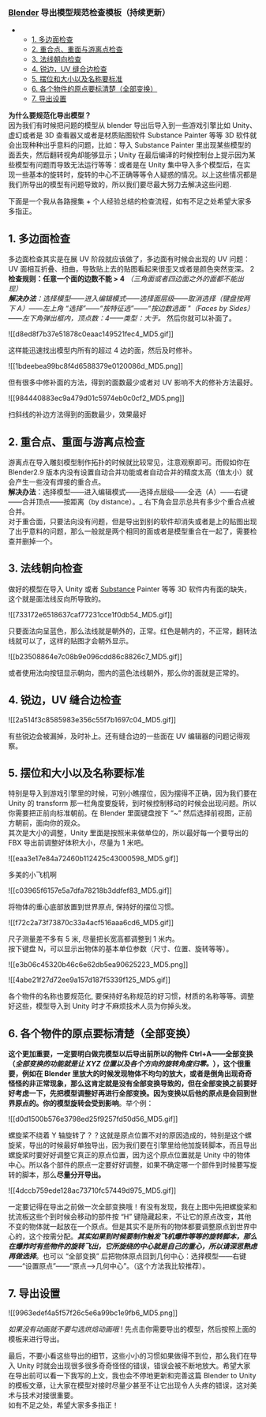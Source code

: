 ### [Blender](https://so.csdn.net/so/search?q=Blender&spm=1001.2101.3001.7020) 导出模型规范检查模板（持续更新）

*   *   [1. 多边面检查](#1_6)
    *   [2. 重合点、重面与游离点检查](#2_18)
    *   [3. 法线朝向检查](#3_23)
    *   [4. 锐边，UV 缝合边检查](#4UV_27)
    *   [5. 摆位和大小以及名称要标准](#5_30)
    *   [6. 各个物件的原点要标清楚（全部变换）](#6_42)
    *   [7. 导出设置](#7_48)

**为什么要规范化导出模型？**  
因为我们有时候把问题的模型从 blender 导出后导入到一些游戏引擎比如 Unity、虚幻或者是 3D 查看器又或者是材质贴图软件 Substance Painter 等等 3D 软件就会出现种种出乎意料的问题，比如：导入 Substance Painter 里出现某些模型的面丢失，然后翻转视角却能够显示；Unity 在最后编译的时候控制台上提示因为某些模型有问题而导致无法运行等等：或者是在 Unity 集中导入多个模型后，在实现一些基本的旋转时，旋转的中心不正确等等令人疑惑的情况。以上这些情况都是我们所导出的模型有问题导致的，所以我们要尽最大努力去解决这些问题.

下面是一个我从各路搜集 + 个人经验总结的检查流程，如有不足之处希望大家多多指正。

## 1. 多边面检查

多边面检查其实是在展 UV 阶段就应该做了，多边面有时候会出现的 UV 问题：UV 面相互折叠、扭曲，导致贴上去的贴图看起来很歪又或者是颜色突然变深。  2
**检查规则：任意一个面的边数不能 > 4** _（三角面或者四边面之外的面都不能出现）_  
_**解决办法**：选择模型——进入编辑模式——选择面层级——取消选择（键盘按两下 A）——左上角 “选择”——“按特征选”——“按边数选面 "（Faces by Sides）——左下角弹出框内，顶点数：4——类型：大于。_ 然后你就可以补面了。

![[d8ed8f7b37e51878c0eaac149521fec4_MD5.gif]]

这样能迅速找出模型内所有的超过 4 边的面，然后及时修补。  

![[1bdeebea99bc8f4d6588379e0120086d_MD5.png]]

  
但有很多中修补面的方法，得到的面数最少或者对 UV 影响不大的修补方法最好。  

![[984440883ec9a479d01c5974eb0c0cf2_MD5.png]]

扫斜线的补边方法得到的面数最少，效果最好

## 2. 重合点、重面与游离点检查

游离点在导入雕刻模型制作拓扑的时候就比较常见，注意观察即可。而假如你在 Blender2.9 版本内没有设置自动合并功能或者自动合并的精度太高（值太小）就会产生一些没有焊接的重合点。  
**解决办法**：选择模型——进入编辑模式——选择点层级——全选（A）——右键——合并顶点——按距离（by distance）。_ 右下角会显示总共有多少个重合点被合并。  
对于重合面，只要法向没有问题，但是导出到别的软件却消失或者是上的贴图出现了出乎意料的问题，那么一般就是两个相同的面或者是模型重合在一起了，需要检查并删掉一个。

## 3. 法线朝向检查

做好的模型在导入 Unity 或者 [Substance](https://so.csdn.net/so/search?q=Substance&spm=1001.2101.3001.7020) Painter 等等 3D 软件内有面的缺失，这个就是面法线反向所导致的。  

![[733172e6518637caf77231cce1f0db54_MD5.gif]]

只要面法向呈蓝色，那么法线就是朝外的，正常。红色是朝内的，不正常，翻转法线就可以了，这样的贴图才会朝外显示。  

![[b23508864e7c08b9e096cdd86c8826c7_MD5.gif]]

或者使用法向按钮显示朝向，图内的蓝色法线朝外，那么你的面就是正常的。

## 4. 锐边，UV 缝合边检查

![[2a514f3c8585983e356c55f7b1697c04_MD5.gif]]

有些锐边会被漏掉，及时补上。还有缝合边的一些面在 UV 编辑器的问题记得观察。

## 5. 摆位和大小以及名称要标准

特别是导入到游戏引擎里的时候，可别小瞧摆位，因为摆得不正确，因为我们要在 Unity 的 transform 那一栏角度要旋转，到时候控制移动的时候会出现问题。所以你需要把正前向标准朝前。在 Blender 里面键盘按下 “~” 然后选择前视图，正前方朝前，面向你的观众。  
其次是大小的调整，Unity 里面是按照米来做单位的，所以最好每一个要导出的 FBX 导出前调整好体积大小，尽量为 1 米吧。  

![[eaa3e17e84a72460b112425c43000598_MD5.gif]]

多美的小飞机啊  

![[c03965f6157e5a7dfa78218b3ddfef83_MD5.gif]]

将物体的重心底部放置到世界原点, 保持好的摆位习惯。  

![[f72c2a73f73870c33a4acf516aaa6cd6_MD5.gif]]

尺子测量差不多有 5 米, 尽量把长宽高都调整到 1 米内。  
按下键盘 N，可以显示出物体的基本单位参数（尺寸、位置、旋转等等）。

![[e3b06c45320b46c6e62db5ea90625223_MD5.png]]

![[4abe21f27d72ee9a157d187f5339f125_MD5.gif]]

各个物件的名称也要规范化, 要保持好名称规范的好习惯，材质的名称等等。调整好这些，模型导入到 Unity 时才不麻烦技术人员为你掉头发。

## 6. 各个物件的原点要标清楚（全部变换）

**这个更加重要，一定要明白做完模型以后导出前所以的物件 Ctrl+A——全部变换（_全部变换的功能就是让 XYZ 位置以及各个方向的旋转角度归零。_），这个很重要，例如在 Blender 里放大的时候发现物体不均匀的放大，或者是倒角出现奇奇怪怪的非正常现象，那么这肯定就是没有全部变换导致的，但在全部变换之前要好好考虑一下，先把模型调整好再进行全部变换。因为变换以后他的原点是会回到世界原点的。你的模型旋转会受到影响**。举个例：  

![[d0d1500b576e3798ed25f9257fd50d56_MD5.gif]]

螺旋桨不绕着 Y 轴旋转了？？这就是原点位置不对的原因造成的，特别是这个螺旋桨，导出的时候最好单独导出，因为我们要在引擎里给他加旋转脚本，而且导出螺旋桨时要好好调整它真正的原点位置，因为这个原点位置就是 Unity 中的物体中心。所以各个部件的原点一定要好好调整，如果不确定哪一个部件到时候要写旋转的脚本，那么**尽量分开导出。**

![[4dccb759ede128ac73710fc57449d975_MD5.gif]]

一定要记得在导出之前做一次全部变换哦！有没有发现，我在上图中先把螺旋桨和扰流板这些个到时候会移动的部件按 “H” 键隐藏起来，不让它的原点改变，其他不变的物体就一起放在一个原点。但是其实不是所有的物体都要调整原点到世界中心的，这个按需分配。_**其实如果到时候要制作触发飞机爆炸等等的旋转脚本，那么在爆炸时有些物件的旋转飞出，它所旋绕的中心就是自己的重心，所以请深思熟虑再做选择**_。也可以 “全部变换” 后把物体原点回到几何中心：选择模型——右键——“设置原点”——“原点—>几何中心”。（这个方法我比较推荐）。

## 7. 导出设置

![[9963edef4a5f57f26c5e6a99bc1e9fb6_MD5.png]]

  
_如果没有动画就不要勾选烘焙动画哦_ ! 先点击你需要导出的模型，然后按照上面的模板来进行导出。

最后，不要小看这些导出的细节，这些小小的习惯如果做得不到位，那么我们在导入 Unity 时就会出现很多很多奇奇怪怪的错误，错误会被不断地放大。希望大家在导出前可以看一下我写的上文，我也会不停地更新和完善这篇 Blender to Unity 的模板文章，让大家在模型对接时尽量少甚至不让它出现令人头疼的错误，这对美术与技术对接很重要。  
如有不足之处，希望大家多多指正！